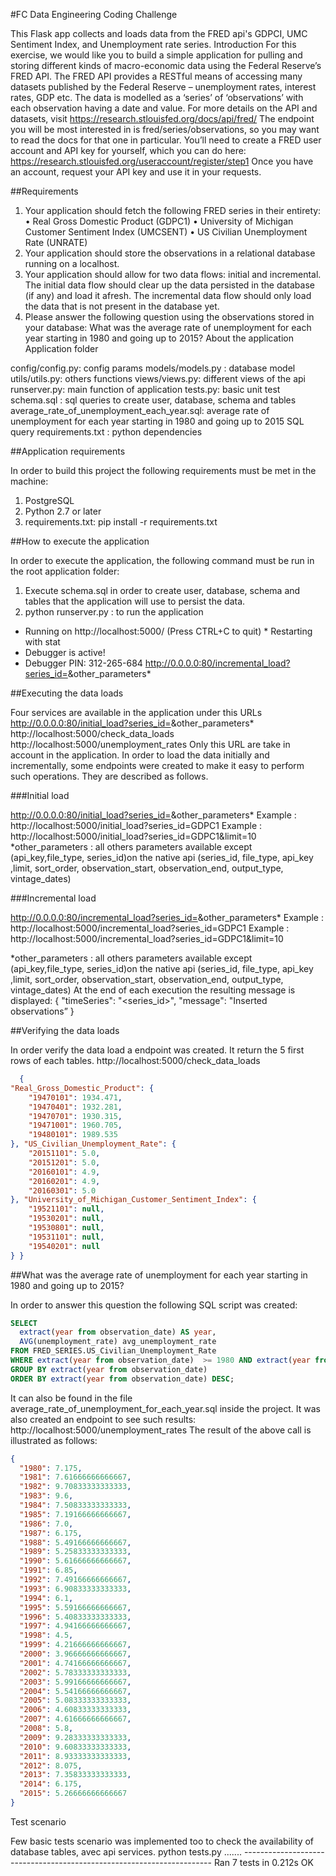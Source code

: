 #FC Data Engineering Coding Challenge

This Flask app collects and loads data from the FRED api's GDPCI, UMC Sentiment Index, and Unemployment rate series.
Introduction
For this exercise, we would like you to build a simple application for pulling and storing different kinds of macro-economic data using the Federal Reserve’s FRED API.
The FRED API provides a RESTful means of accessing many datasets published by the Federal Reserve – unemployment rates, interest rates, GDP etc.
The data is modelled as a ‘series’ of ‘observations’ with each observation having a date and value.
For more details on the API and datasets, visit https://research.stlouisfed.org/docs/api/fred/
The endpoint you will be most interested in is fred/series/observations, so you may want to read the docs for that one in particular.
You’ll need to create a FRED user account and API key for yourself, which you can do here: https://research.stlouisfed.org/useraccount/register/step1
Once you have an account, request your API key and use it in your requests.

##Requirements

1. Your application should fetch the following FRED series in their entirety:
• Real Gross Domestic Product (GDPC1)
• University of Michigan Customer Sentiment Index (UMCSENT)
• US Civilian Unemployment Rate (UNRATE)
2. Your application should store the observations in a relational database running on a localhost.
3. Your application should allow for two data flows: initial and incremental. The initial data flow should clear up the data persisted in the database (if any) and load it afresh. The incremental data flow should only load the data that is not present in the database yet.
4. Please answer the following question using the observations stored in your database:
What was the average rate of unemployment for each year starting in 1980 and going up to 2015?
About the application Application folder

config/config.py: config params models/models.py : database model utils/utils.py: others functions views/views.py: different views of the api runserver.py: main function of application tests.py: basic unit test
schema.sql : sql queries to create user, database, schema and tables
average_rate_of_unemployment_each_year.sql: average rate of unemployment for each year starting in 1980 and going up to 2015 SQL query
requirements.txt : python dependencies

##Application requirements

In order to build this project the following requirements must be met in the machine:
1. PostgreSQL
2. Python 2.7 or later
3. requirements.txt: pip install -r requirements.txt

##How to execute the application

In order to execute the application, the following command must be run in the root application folder:
 1. Execute schema.sql in order to create user, database, schema and tables that the application will use to persist the data.
2. python runserver.py : to run the application
  * Running on http://localhost:5000/ (Press CTRL+C to quit) * Restarting with stat
* Debugger is active!
* Debugger PIN: 312-265-684
http://0.0.0.0:80/incremental_load?series_id=<GDPC1 or UMCSENT or UNRATE >&other_parameters*

 ##Executing the data loads

Four services are available in the application under this URLs
http://0.0.0.0:80/initial_load?series_id=<GDPC1 or UMCSENT or UNRATE >&other_parameters*
   http://localhost:5000/check_data_loads http://localhost:5000/unemployment_rates
Only this URL are take in account in the application.
In order to load the data initially and incrementally, some endpoints were created to make it easy to perform such operations. They are described as follows.

###Initial load

http://0.0.0.0:80/initial_load?series_id=<GDPC1 or UMCSENT or UNRATE >&other_parameters*
Example : http://localhost:5000/initial_load?series_id=GDPC1
Example : http://localhost:5000/initial_load?series_id=GDPC1&limit=10
*other_parameters : all others parameters available except (api_key,file_type, series_id)on the native api (series_id, file_type, api_key ,limit, sort_order, observation_start, observation_end, output_type, vintage_dates)

###Incremental load

http://0.0.0.0:80/incremental_load?series_id=<GDPC1 or UMCSENT or UNRATE >&other_parameters*
Example : http://localhost:5000/incremental_load?series_id=GDPC1
Example : http://localhost:5000/incremental_load?series_id=GDPC1&limit=10

*other_parameters : all others parameters available except (api_key,file_type, series_id)on the native api (series_id, file_type, api_key ,limit, sort_order, observation_start, observation_end, output_type, vintage_dates)
At the end of each execution the resulting message is displayed:
 {
"timeSeries": "<series_id>",
 "message": "Inserted <Number of Observations> observations”
 }

##Verifying the data loads

In order verify the data load a endpoint was created. It return the 5 first rows of each tables.
http://localhost:5000/check_data_loads

```json
  {
"Real_Gross_Domestic_Product": {
    "19470101": 1934.471,
    "19470401": 1932.281,
    "19470701": 1930.315,
    "19471001": 1960.705,
    "19480101": 1989.535
}, "US_Civilian_Unemployment_Rate": {
    "20151101": 5.0,
    "20151201": 5.0,
    "20160101": 4.9,
    "20160201": 4.9,
    "20160301": 5.0
}, "University_of_Michigan_Customer_Sentiment_Index": {
    "19521101": null,
    "19530201": null,
    "19530801": null,
    "19531101": null,
    "19540201": null
} }
```


##What was the average rate of unemployment for each year starting in 1980 and going up to 2015?

In order to answer this question the following SQL script was created:

```sql
SELECT
  extract(year from observation_date) AS year,
  AVG(unemployment_rate) avg_unemployment_rate
FROM FRED_SERIES.US_Civilian_Unemployment_Rate
WHERE extract(year from observation_date)  >= 1980 AND extract(year from observation_date) <= 2015
GROUP BY extract(year from observation_date)
ORDER BY extract(year from observation_date) DESC;
```

It can also be found in the file average_rate_of_unemployment_for_each_year.sql inside the project. It was also created an endpoint to see such results:
http://localhost:5000/unemployment_rates
The result of the above call is illustrated as follows:

```json
{
  "1980": 7.175,
  "1981": 7.61666666666667,
  "1982": 9.70833333333333,
  "1983": 9.6,
  "1984": 7.50833333333333,
  "1985": 7.19166666666667,
  "1986": 7.0,
  "1987": 6.175,
  "1988": 5.49166666666667,
  "1989": 5.25833333333333,
  "1990": 5.61666666666667,
  "1991": 6.85,
  "1992": 7.49166666666667,
  "1993": 6.90833333333333,
  "1994": 6.1,
  "1995": 5.59166666666667,
  "1996": 5.40833333333333,
  "1997": 4.94166666666667,
  "1998": 4.5,
  "1999": 4.21666666666667,
  "2000": 3.96666666666667,
  "2001": 4.74166666666667,
  "2002": 5.78333333333333,
  "2003": 5.99166666666667,
  "2004": 5.54166666666667,
  "2005": 5.08333333333333,
  "2006": 4.60833333333333,
  "2007": 4.61666666666667,
  "2008": 5.8,
  "2009": 9.28333333333333,
  "2010": 9.60833333333333,
  "2011": 8.93333333333333,
  "2012": 8.075,
  "2013": 7.35833333333333,
  "2014": 6.175,
  "2015": 5.26666666666667
}
```

Test scenario

Few basic tests scenario was implemented too to check the availability of database tables, avec api services.
python tests.py
....... ---------------------------------------------------------------------- Ran 7 tests in 0.212s
OK
